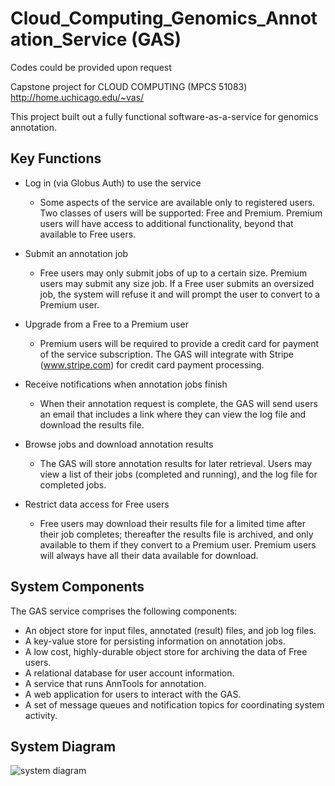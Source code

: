 # Cloud_Computing_Genomics_Annotation_Service (GAS)

Codes could be provided upon request

Capstone project for CLOUD COMPUTING (MPCS 51083)
http://home.uchicago.edu/~vas/

This project built out a fully functional software-as-a-service for genomics annotation. 

## Key Functions
* Log in (via Globus Auth) to use the service 
  * Some aspects of the service are available only to registered users. Two classes of users will be supported: Free and Premium. Premium users will have access to additional functionality, beyond that available to Free users.

* Submit an annotation job 
  * Free users may only submit jobs of up to a certain size. Premium users may submit any size job. If a Free user submits an oversized job, the system will refuse it and will prompt the user to convert to a Premium user.

* Upgrade from a Free to a Premium user
  * Premium users will be required to provide a credit card for payment of the service subscription. The GAS will integrate with Stripe (www.stripe.com) for credit card payment processing. 
 
* Receive notifications when annotation jobs finish 
  * When their annotation request is complete, the GAS will send users an email that includes a link where they can view the log file and download the results file.

* Browse jobs and download annotation results 
  * The GAS will store annotation results for later retrieval. Users may view a list of their jobs (completed and running), and the log file for completed jobs.

* Restrict data access for Free users
  * Free users may download their results file for a limited time after their job completes; thereafter the results file is archived, and only available to them if they convert to a Premium user. Premium users will always have all their data available for download.



## System Components
The GAS service comprises the following components:
* An object store for input files, annotated (result) files, and job log files.
* A key-value store for persisting information on annotation jobs. 
* A low cost, highly-durable object store for archiving the data of Free users. 
* A relational database for user account information.
* A service that runs AnnTools for annotation.
* A web application for users to interact with the GAS.
* A set of message queues and notification topics for coordinating system activity.


## System Diagram
![system diagram](https://github.com/keiraou/Cloud_Computing_Genomics_Annotation_Service/blob/main/GAS_system_diagram.png)



